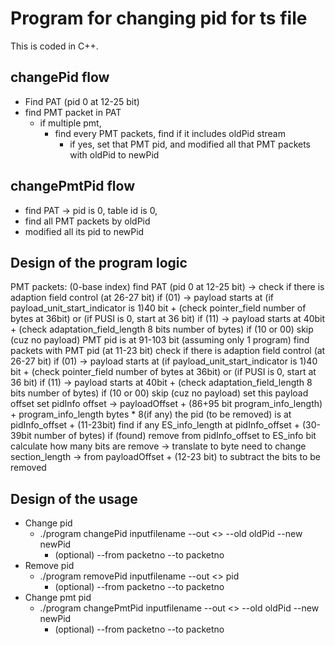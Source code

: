 
# Program for changing pid for ts file
This is coded in C++.

## changePid flow
- Find PAT (pid 0 at 12-25 bit)
- find PMT packet in PAT
  - if multiple pmt,
    - find every PMT packets, find if it includes oldPid stream
      - if yes, set that PMT pid, and modified all that PMT packets with oldPid to newPid
## changePmtPid flow
- find PAT -> pid is 0, table id is 0, 
- find all PMT packets by oldPid
- modified all its pid to newPid
## Design of the program logic
PMT packets: (0-base index)
find PAT (pid 0 at 12-25 bit) -> 
    check if there is adaption field control (at 26-27 bit) 
    if (01) -> payload starts at (if payload_unit_start_indicator is 1)40 bit + (check pointer_field number of bytes at 36bit)
    or (if PUSI is 0, start at 36 bit)
    if (11) -> payload starts at 40bit + (check adaptation_field_length 8 bits number of bytes)
    if (10 or 00) skip (cuz no payload)
        PMT pid is at 91-103 bit (assuming only 1 program)
find packets with PMT pid (at 11-23 bit)
    check if there is adaption field control (at 26-27 bit) 
    if (01) -> payload starts at (if payload_unit_start_indicator is 1)40 bit + (check pointer_field number of bytes at 36bit)
    or (if PUSI is 0, start at 36 bit)
    if (11) -> payload starts at 40bit + (check adaptation_field_length 8 bits number of bytes)
    if (10 or 00) skip (cuz no payload)
        set this payload offset
        set pidInfo offset -> payloadOffset + (86+95 bit program_info_length) + program_info_length bytes * 8(if any)
        the pid (to be removed) is at  pidInfo_offset + (11-23bit)
        find if any ES_info_length at pidInfo_offset + (30-39bit number of bytes)
        if (found) remove from pidInfo_offset to ES_info bit
            calculate how many bits are remove -> translate to byte
        need to change section_length -> from payloadOffset + (12-23 bit) to subtract the bits to be removed

## Design of the usage
* Change pid
  * ./program changePid inputfilename --out <> --old oldPid --new newPid
    * (optional) --from packetno --to packetno
* Remove pid
  * ./program removePid inputfilename --out <> pid
    * (optional) --from packetno --to packetno
* Change pmt pid
  * ./program changePmtPid inputfilename --out <> --old oldPid --new newPid
    * (optional) --from packetno --to packetno
